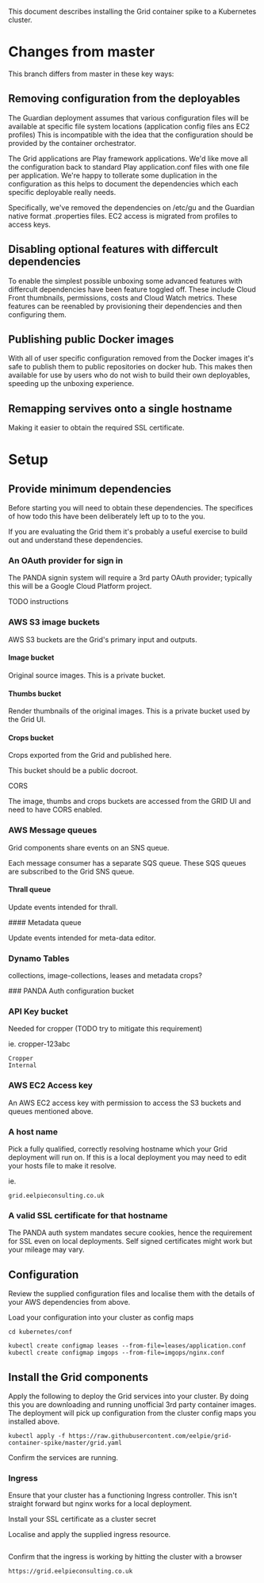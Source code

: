 This document describes installing the Grid container spike to a Kubernetes cluster.

# Changes from master

This branch differs from master in these key ways:

## Removing configuration from the deployables

The Guardian deployment assumes that various configuration files will be available at specific file system locations (application config files ans EC2 profiles)
This is incompatible with the idea that the configuration should be provided by the container orchestrator.

The Grid applications are Play framework applications. We'd like move all the configuration back to standard Play
application.conf files with one file per application. We're happy to tollerate some duplication in the configuration
as this helps to document the dependencies which each specific deployable really needs.

Specifically, we've removed the dependencies on /etc/gu and the Guardian native format .properties files. EC2 access is migrated
from profiles to access keys.


## Disabling optional features with differcult dependencies

To enable the simplest possible unboxing some advanced features with differcult dependencies have been feature toggled off.
These include Cloud Front thumbnails, permissions, costs and Cloud Watch metrics. These features can be reenabled by
provisioning their dependencies and then configuring them.


## Publishing public Docker images

With all of user specific configuration removed from the Docker images it's safe to publish them to public repositories on docker hub.
This makes then available for use by users who do not wish to build their own deployables, speeding up the unboxing experience.


## Remapping servives onto a single hostname

Making it easier to obtain the required SSL certificate.


# Setup



## Provide minimum dependencies

Before starting you will need to obtain these dependencies.
The specifices of how todo this have been deliberately left up to to the you.

If you are evaluating the Grid them it's probably a useful exercise to build out and understand these dependencies.


### An OAuth provider for sign in

The PANDA signin system will require a 3rd party OAuth provider;
typically this will be a Google Cloud Platform project.

TODO instructions


### AWS S3 image buckets

AWS S3 buckets are the Grid's primary input and outputs.

#### Image bucket

Original source images.
This is a private bucket.

#### Thumbs bucket

Render thumbnails of the original images.
This is a private bucket used by the Grid UI.

#### Crops bucket

Crops exported from the Grid and published here.

This bucket should be a public docroot.


CORS

The image, thumbs and crops buckets are accessed from the GRID UI and need to have CORS enabled.



### AWS Message queues

Grid components share events on an SNS queue.

Each message consumer has a separate SQS queue.
These SQS queues are subscribed to the Grid SNS queue.

#### Thrall queue

Update events intended for thrall.

#### Metadata queue

Update events intended for meta-data editor.


### Dynamo Tables

collections, image-collections, leases and metadata
crops?


### PANDA Auth configuration bucket


### API Key bucket

Needed for cropper (TODO try to mitigate this requirement)

ie.
cropper-123abc
```
Cropper
Internal
```


### AWS EC2 Access key

An AWS EC2 access key with permission to access the S3 buckets and queues mentioned above.


### A host name

Pick a fully qualified, correctly resolving hostname which your Grid deployment will run on.
If this is a local deployment you may need to edit your hosts file to make it resolve.

ie.
```
grid.eelpieconsulting.co.uk
```


### A valid SSL certificate for that hostname

The PANDA auth system mandates secure cookies, hence the requirement for SSL even on local deployments.
Self signed certificates might work but your mileage may vary.



## Configuration


Review the supplied configuration files and localise them with the details of your AWS dependencies from above.

Load your configuration into your cluster as config maps

```
cd kubernetes/conf

kubectl create configmap leases --from-file=leases/application.conf 
kubectl create configmap imgops --from-file=imgops/nginx.conf
```



## Install the Grid components

Apply the following to deploy the Grid services into your cluster.
By doing this you are downloading and running unofficial 3rd party container images.
The deployment will pick up configuration from the cluster config maps you installed above.

```
kubectl apply -f https://raw.githubusercontent.com/eelpie/grid-container-spike/master/grid.yaml
```

Confirm the services are running.


### Ingress

Ensure that your cluster has a functioning Ingress controller.
This isn't straight forward but nginx works for a local deployment.

Install your SSL certificate as a cluster secret

Localise and apply the supplied ingress resource.

```
```

Confirm that the ingress is working by hitting the cluster with a browser

```
https://grid.eelpieconsulting.co.uk
```

